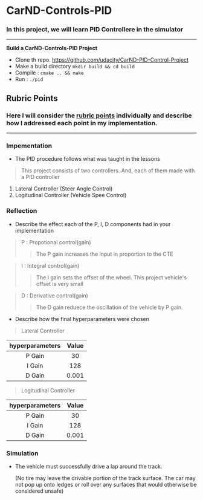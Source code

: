 # **CarND-Controls-PID** 

### In this project, we will learn PID Controllere in the simulator

---

**Build a CarND-Controls-PID Project**
* Clone th repo.
  https://github.com/udacity/CarND-PID-Control-Project
* Make a build directory `mkdir build && cd build`
* Compile : `cmake .. && make`
* Run : `./pid`

[//]: # (Image References)

[image1]: ./writeup_src/Histogram_of_train_dataset.png "Train Dataset"
[image2]: ./writeup_src/Histogram_of_validation_dataset.png "Validataion Dataset"
[image3]: ./writeup_src/Histogram_of_train_dataset.png "Test Dataset"
[image4]: ./writeup_src/color_sample.png "color sample"
[image5]: ./writeup_src/gray_sample.png "gray sample"
[image6]: ./writeup_src/normalize_sample.png "normalize sample"
[image7]: ./writeup_src/seven_sample.png "test sample"
[image8]: ./writeup_src/seven_sample_gray.png "test sample gray"
[image9]: ./writeup_src/seven_sample_result.png "sample result"

## Rubric Points
### Here I will consider the [rubric points](https://review.udacity.com/#!/rubrics/1972/view) individually and describe how I addressed each point in my implementation.  

---
### **Impementation**

* The PID procedure follows what was taught in the lessons
> This project consists of two controllers.
  And, each of them made with a PID controller
  1. Lateral Controller (Steer Angle Control)
  2. Logitudinal Controller (Vehicle Spee Control)

### **Reflection**

* Describe the effect each of the P, I, D components had in your implementation
> P : Propotional control(gain)
>>The P gain increases the input in proportion to the CTE

> I : Integral control(gain)
>>The I gain sets the offset of the wheel. This project vehicle's offset is very small 

> D : Derivative control(gain)
>> The D gain reduece the oscillation of the vehicle by P gain.

* Describe how the final hyperparameters were chosen
> Lateral Controller

  | hyperparameters  	|     Value	        		| 
  |:-----------------:|:---------------------:| 
  | P Gain         		|   30  			          | 
  | I Gain         	  |   128                 |
  | D Gain      	    |   0.001             	|
  
> Logitudinal Controller

  | hyperparameters  	|     Value	        		| 
  |:-----------------:|:---------------------:| 
  | P Gain         		|   30  			          | 
  | I Gain         	  |   128                 |
  | D Gain      	    |   0.001             	|

### **Simulation**

* The vehicle must successfully drive a lap around the track.

  (No tire may leave the drivable portion of the track surface. The car may not pop up onto ledges or roll over any surfaces that would otherwise be considered unsafe)

